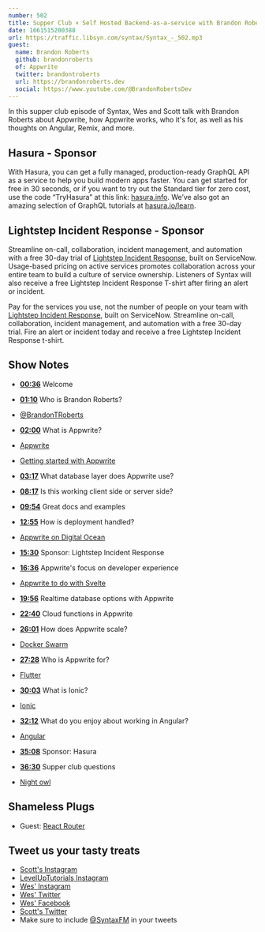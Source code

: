 ```yaml
---
number: 502
title: Supper Club × Self Hosted Backend-as-a-service with Brandon Roberts
date: 1661515200388
url: https://traffic.libsyn.com/syntax/Syntax_-_502.mp3
guest:
  name: Brandon Roberts
  github: brandonroberts
  of: Appwrite
  twitter: brandontroberts
  url: https://brandonroberts.dev
  social: https://www.youtube.com/@BrandonRobertsDev
---
```


In this supper club episode of Syntax, Wes and Scott talk with Brandon Roberts about Appwrite, how Appwrite works, who it's for, as well as his thoughts on Angular, Remix, and more.

## Hasura - Sponsor

With Hasura, you can get a fully managed, production-ready GraphQL API as a service to help you build modern apps faster. You can get started for free in 30 seconds, or if you want to try out the Standard tier for zero cost, use the code “TryHasura” at this link: [hasura.info](https://hasura.info/freetrial). We’ve also got an amazing selection of GraphQL tutorials at [hasura.io/learn](https://hasura.io/learn).

## Lightstep Incident Response - Sponsor

Streamline on-call, collaboration, incident management, and automation with a free 30-day trial of [Lightstep Incident Response](http://lightstep.com/syntax), built on ServiceNow. Usage-based pricing on active services promotes collaboration across your entire team to build a culture of service ownership. Listeners of Syntax will also receive a free Lightstep Incident Response T-shirt after firing an alert or incident.

Pay for the services you use, not the number of people on your team with [Lightstep Incident Response](http://lightstep.com/syntax), built on ServiceNow. Streamline on-call, collaboration, incident management, and automation with a free 30-day trial. Fire an alert or incident today and receive a free Lightstep Incident Response t-shirt.

## Show Notes

- **[00:36](#t=00:36)** Welcome
- **[01:10](#t=01:10)** Who is Brandon Roberts?
- [@BrandonTRoberts](https://twitter.com/brandontroberts)
- **[02:00](#t=02:00)** What is Appwrite?
- [Appwrite](https://appwrite.io)
- [Getting started with Appwrite](https://appwrite.io/docs/getting-started-for-web)
- **[03:17](#t=03:17)** What database layer does Appwrite use?
- **[08:17](#t=08:17)** Is this working client side or server side?
- **[09:54](#t=09:54)** Great docs and examples
- **[12:55](#t=12:55)** How is deployment handled?
- [Appwrite on Digital Ocean](https://marketplace.digitalocean.com/apps/appwrite)
- **[15:30](#t=15:30)** Sponsor: Lightstep Incident Response
- **[16:36](#t=16:36)** Appwrite's focus on developer experience
- [Appwrite to do with Svelte](https://appwrite-todo-with-svelte.vercel.app/)

- **[19:56](#t=19:56)** Realtime database options with Appwrite
- **[22:40](#t=22:40)** Cloud functions in Appwrite
- **[26:01](#t=26:01)** How does Appwrite scale?
- [Docker Swarm](https://docs.docker.com/engine/swarm/)
- **[27:28](#t=27:28)** Who is Appwrite for?
- [Flutter](https://flutter.dev)
- **[30:03](#t=30:03)** What is Ionic?
- [Ionic](https://ionic.io)
- **[32:12](#t=32:12)** What do you enjoy about working in Angular?
- [Angular](https://angular.io)
- **[35:08](#t=35:08)** Sponsor: Hasura
- **[36:30](#t=36:30)** Supper club questions
- [Night owl](https://marketplace.visualstudio.com/items?itemName=sdras.night-owl)

## Shameless Plugs

- Guest: [React Router](https://reactrouter.com)

## Tweet us your tasty treats

- [Scott's Instagram](https://www.instagram.com/stolinski/)
- [LevelUpTutorials Instagram](https://www.instagram.com/LevelUpTutorials/)
- [Wes' Instagram](https://www.instagram.com/wesbos/)
- [Wes' Twitter](https://twitter.com/wesbos)
- [Wes' Facebook](https://www.facebook.com/wesbos.developer)
- [Scott's Twitter](https://twitter.com/stolinski)
- Make sure to include [@SyntaxFM](https://twitter.com/SyntaxFM) in your tweets
